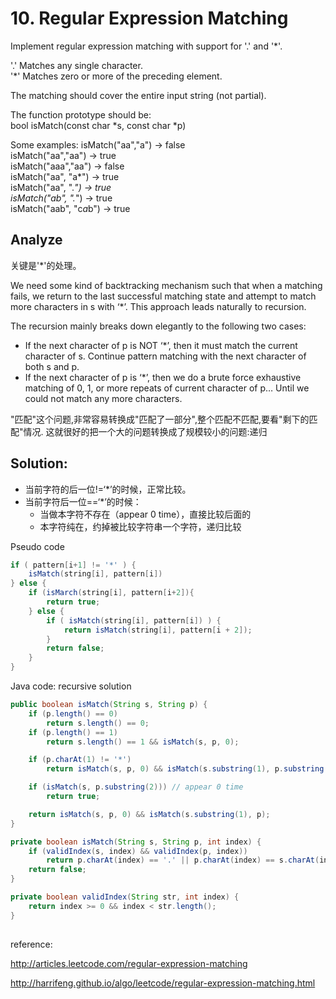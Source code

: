 # 10. Regular Expression Matching

Implement regular expression matching with support for '.' and '*'.

'.' Matches any single character.  
'*' Matches zero or more of the preceding element.

The matching should cover the entire input string (not partial).

The function prototype should be:  
bool isMatch(const char *s, const char *p)

Some examples:
isMatch("aa","a") → false    
isMatch("aa","aa") → true    
isMatch("aaa","aa") → false    
isMatch("aa", "a*") → true    
isMatch("aa", ".*") → true  
isMatch("ab", ".*") → true  
isMatch("aab", "c*a*b") → true  

## Analyze

关键是'*'的处理。

We need some kind of backtracking mechanism such that when a matching fails, we return to the last successful matching state and attempt to match more characters in s with ‘*’. This approach leads naturally to recursion.

The recursion mainly breaks down elegantly to the following two cases:

- If the next character of p is NOT ‘*’, then it must match the current character of s. Continue pattern matching with the next character of both s and p.
- If the next character of p is ‘*’, then we do a brute force exhaustive matching of 0, 1, or more repeats of current character of p… Until we could not match any more characters.

"匹配"这个问题,非常容易转换成"匹配了一部分",整个匹配不匹配,要看"剩下的匹配"情况. 这就很好的把一个大的问题转换成了规模较小的问题:递归


## Solution:

- 当前字符的后一位!=‘*’的时候，正常比较。
- 当前字符后一位==‘*’的时候：
	+ 当做本字符不存在（appear 0 time），直接比较后面的
	+ 本字符纯在，约掉被比较字符串一个字符，递归比较

Pseudo code

```java
if ( pattern[i+1] != '*' ) { 
	isMatch(string[i], pattern[i])
} else {
	if (isMarch(string[i], pattern[i+2]){
		return true;
	} else {
		if ( isMatch(string[i], pattern[i]) ) {
			return isMatch(string[i], pattern[i + 2]);
		}
		return false;
	}
}
```

Java code: recursive solution

```java
public boolean isMatch(String s, String p) {
	if (p.length() == 0)
		return s.length() == 0;
	if (p.length() == 1)
		return s.length() == 1 && isMatch(s, p, 0);

	if (p.charAt(1) != '*')
		return isMatch(s, p, 0) && isMatch(s.substring(1), p.substring(1));

	if (isMatch(s, p.substring(2))) // appear 0 time
		return true;

	return isMatch(s, p, 0) && isMatch(s.substring(1), p);
}

private boolean isMatch(String s, String p, int index) {
	if (validIndex(s, index) && validIndex(p, index))
		return p.charAt(index) == '.' || p.charAt(index) == s.charAt(index);
	return false;
}

private boolean validIndex(String str, int index) {
	return index >= 0 && index < str.length();
}
	
```

reference: 

http://articles.leetcode.com/regular-expression-matching

http://harrifeng.github.io/algo/leetcode/regular-expression-matching.html
